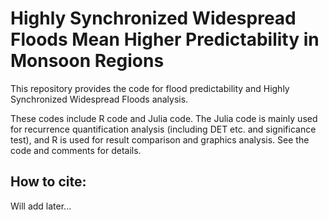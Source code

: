 # Highly Synchronized Widespread Floods Mean Higher Predictability in Monsoon Regions

This repository provides the code for flood predictability and Highly Synchronized Widespread Floods analysis.

These codes include R code and Julia code. The Julia code is mainly used for recurrence quantification analysis (including DET etc. and significance test), and R is used for result comparison and graphics analysis. See the code and comments for details.


## How to cite:

Will add later...

